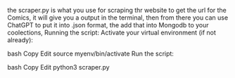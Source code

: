 the scraper.py is what you use for scraping thr website to get the url for the Comics, it will give you a output in the terminal, then from there you can use ChatGPT to put it into .json format, the add that into Mongodb to your coolections, Running the script:
Activate your virtual environment (if not already):

bash
Copy
Edit
source myenv/bin/activate
Run the script:

bash
Copy
Edit
python3 scraper.py

